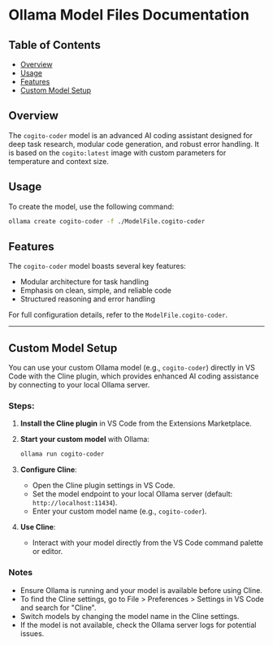 # Ollama Model Files Documentation

## Table of Contents
- [Overview](#overview)
- [Usage](#usage)
- [Features](#features)
- [Custom Model Setup](#custom-model-setup)

## Overview

The `cogito-coder` model is an advanced AI coding assistant designed for deep task research, modular code generation, and robust error handling. It is based on the `cogito:latest` image with custom parameters for temperature and context size.

## Usage

To create the model, use the following command:

```bash
ollama create cogito-coder -f ./ModelFile.cogito-coder
```

## Features

The `cogito-coder` model boasts several key features:

- Modular architecture for task handling
- Emphasis on clean, simple, and reliable code
- Structured reasoning and error handling

For full configuration details, refer to the `ModelFile.cogito-coder`.

---

## Custom Model Setup

You can use your custom Ollama model (e.g., `cogito-coder`) directly in VS Code with the Cline plugin, which provides enhanced AI coding assistance by connecting to your local Ollama server.

### Steps:

1. **Install the Cline plugin** in VS Code from the Extensions Marketplace.
2. **Start your custom model** with Ollama:

	```bash
	ollama run cogito-coder
	```
	
3. **Configure Cline**:

	- Open the Cline plugin settings in VS Code.
	- Set the model endpoint to your local Ollama server (default: `http://localhost:11434`).
	- Enter your custom model name (e.g., `cogito-coder`).
	
4. **Use Cline**:

	- Interact with your model directly from the VS Code command palette or editor.

### Notes

- Ensure Ollama is running and your model is available before using Cline.
- To find the Cline settings, go to File > Preferences > Settings in VS Code and search for "Cline".
- Switch models by changing the model name in the Cline settings.
- If the model is not available, check the Ollama server logs for potential issues.

